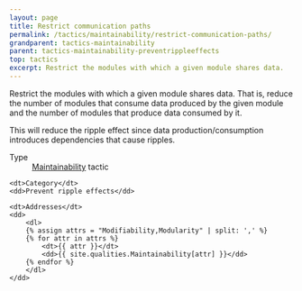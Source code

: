 ```yaml
---
layout: page
title: Restrict communication paths
permalink: /tactics/maintainability/restrict-communication-paths/
grandparent: tactics-maintainability
parent: tactics-maintainability-preventrippleeffects
top: tactics
excerpt: Restrict the modules with which a given module shares data.
---
```


Restrict the modules with which a given module shares data. That is, reduce the number of modules that consume data produced by the given module and the number
of modules that produce data consumed by it.

This will reduce the ripple effect since data production/consumption introduces dependencies that cause ripples.

<dl>
    <dt>Type</dt>
    <dd><a href="{{ '/quality/maintainability/' | relative_url }}">Maintainability</a> tactic</dd>
    
    <dt>Category</dt>
    <dd>Prevent ripple effects</dd>
    
    <dt>Addresses</dt>
    <dd>
        <dl>
        {% assign attrs = "Modifiability,Modularity" | split: ',' %}
        {% for attr in attrs %}
            <dt>{{ attr }}</dt>
            <dd>{{ site.qualities.Maintainability[attr] }}</dd>
        {% endfor %}
        </dl>
    </dd>
</dl>
